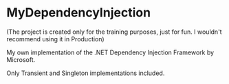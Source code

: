 # MyDependencyInjection
(The project is created only for the training purposes, just for fun. I wouldn't recommend using it in Production)


My own implementation of the .NET Dependency Injection Framework by Microsoft. 

Only Transient and Singleton implementations included.
